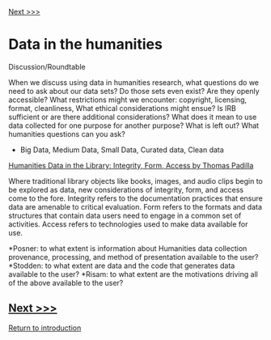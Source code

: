 [Next >>>](power.md)  

# Data in the humanities 

Discussion/Roundtable 

When we discuss using data in humanities research, what questions do we need to ask about our data sets?
Do those sets even exist? 
Are they openly accessible? 
What restrictions might we encounter: copyright, licensing, format, cleanliness, 
What ethical considerations might ensue? Is IRB sufficient or are there additional considerations?
What does it mean to use data collected for one purpose for another purpose? What is left out? What humanities questions can you ask? 

* Big Data, Medium Data, Small Data, Curated data, Clean data


[Humanities Data in the Library: Integrity, Form, Access by Thomas Padilla](http://www.dlib.org/dlib/march16/padilla/03padilla.html)

Where traditional library objects like books, images, and audio clips begin to be explored as data, new considerations of integrity, form, and access come to the fore. Integrity refers to the documentation practices that ensure data are amenable to critical evaluation. Form refers to the formats and data structures that contain data users need to engage in a common set of activities. Access refers to technologies used to make data available for use.

*Posner: to what extent is information about Humanities data collection provenance, processing, and method of presentation available to the user?
*Stodden: to what extent are data and the code that generates data available to the user?
*Risam: to what extent are the motivations driving all of the above available to the user?


[Next >>>](power.md)  
-----
[Return to introduction](https://github.com/DHRISMU/data)